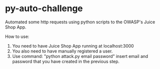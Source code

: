 # py-auto-challenge

Automated some http requests using python scripts to the OWASP's Juice Shop App.

How to use:

1. You need to have Juice Shop App running at localhost:3000
2. You also need to have manually registered a user.
3. Use command: "python attack.py email password" insert email and password that you have created in the previous step.
  
